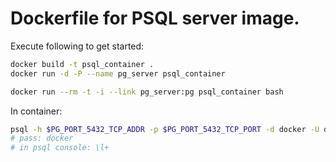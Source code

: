 Dockerfile for PSQL server image.
=========================

Execute following to get started:

```sh
docker build -t psql_container .
docker run -d -P --name pg_server psql_container

docker run --rm -t -i --link pg_server:pg psql_container bash
```
In container:
```sh
psql -h $PG_PORT_5432_TCP_ADDR -p $PG_PORT_5432_TCP_PORT -d docker -U docker --password
# pass: docker
# in psql console: \l+
```